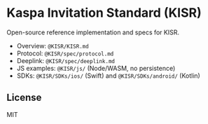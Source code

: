 # Kaspa Invitation Standard (KISR)

Open-source reference implementation and specs for KISR.

- Overview: `@KISR/KISR.md`
- Protocol: `@KISR/spec/protocol.md`
- Deeplink: `@KISR/spec/deeplink.md`
- JS examples: `@KISR/js/` (Node/WASM, no persistence)
- SDKs: `@KISR/SDKs/ios/` (Swift) and `@KISR/SDKs/android/` (Kotlin)

## License
MIT
